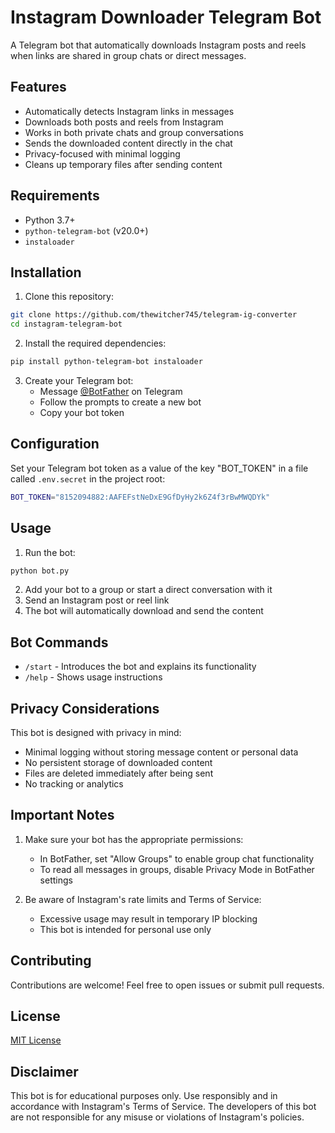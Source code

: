 # Instagram Downloader Telegram Bot

A Telegram bot that automatically downloads Instagram posts and reels when links are shared in group chats or direct messages.

## Features

- Automatically detects Instagram links in messages
- Downloads both posts and reels from Instagram
- Works in both private chats and group conversations
- Sends the downloaded content directly in the chat
- Privacy-focused with minimal logging
- Cleans up temporary files after sending content

## Requirements

- Python 3.7+
- `python-telegram-bot` (v20.0+)
- `instaloader`

## Installation

1. Clone this repository:
```bash
git clone https://github.com/thewitcher745/telegram-ig-converter
cd instagram-telegram-bot
```

2. Install the required dependencies:
```bash
pip install python-telegram-bot instaloader
```

3. Create your Telegram bot:
   - Message [@BotFather](https://t.me/BotFather) on Telegram
   - Follow the prompts to create a new bot
   - Copy your bot token

## Configuration

Set your Telegram bot token as a value of the key "BOT_TOKEN" in a file called `.env.secret` in the project root:

```bash
BOT_TOKEN="8152094882:AAFEFstNeDxE9GfDyHy2k6Z4f3rBwMWQDYk"
```

## Usage

1. Run the bot:
```bash
python bot.py
```

2. Add your bot to a group or start a direct conversation with it
3. Send an Instagram post or reel link
4. The bot will automatically download and send the content

## Bot Commands

- `/start` - Introduces the bot and explains its functionality
- `/help` - Shows usage instructions

## Privacy Considerations

This bot is designed with privacy in mind:
- Minimal logging without storing message content or personal data
- No persistent storage of downloaded content
- Files are deleted immediately after being sent
- No tracking or analytics

## Important Notes

1. Make sure your bot has the appropriate permissions:
   - In BotFather, set "Allow Groups" to enable group chat functionality
   - To read all messages in groups, disable Privacy Mode in BotFather settings

2. Be aware of Instagram's rate limits and Terms of Service:
   - Excessive usage may result in temporary IP blocking
   - This bot is intended for personal use only

## Contributing

Contributions are welcome! Feel free to open issues or submit pull requests.

## License

[MIT License](LICENSE)

## Disclaimer

This bot is for educational purposes only. Use responsibly and in accordance with Instagram's Terms of Service. The developers of this bot are not responsible for any misuse or violations of Instagram's policies.